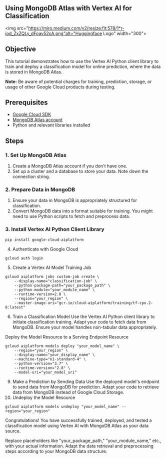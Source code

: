 ## Using MongoDB Atlas with Vertex AI for Classification

<img src="https://miro.medium.com/v2/resize:fit:578/1*r-iod_ZxZQLy_dFoay52cA.png"alt="Huggingface Logo" width="300">

## Objective

This tutorial demonstrates how to use the Vertex AI Python client library to train and deploy a classification model for online prediction, where the data is stored in MongoDB Atlas.

**Note:** Be aware of potential charges for training, prediction, storage, or usage of other Google Cloud products during testing.

## Prerequisites

- [Google Cloud SDK](https://cloud.google.com/sdk/docs/install)
- [MongoDB Atlas account](https://www.mongodb.com/cloud/atlas)
- Python and relevant libraries installed

## Steps

### 1. Set Up MongoDB Atlas

1. Create a MongoDB Atlas account if you don't have one.
2. Set up a cluster and a database to store your data. Note down the connection string.

### 2. Prepare Data in MongoDB

1. Ensure your data in MongoDB is appropriately structured for classification.
2. Convert MongoDB data into a format suitable for training. You might need to use Python scripts to fetch and preprocess data.

### 3. Install Vertex AI Python Client Library

```
pip install google-cloud-aiplatform
```

4. Authenticate with Google Cloud
```
gcloud auth login
```
5. Create a Vertex AI Model Training Job
```
gcloud aiplatform jobs custom-job create \
    --display-name="classification-job" \
    --python-package-path="your_package_path" \
    --python-module="your_module_name" \
    --runtime-version=2.8 \
    --region="your_region" \
    --master-image-uri="gcr.io/cloud-aiplatform/training/tf-cpu.2-8:latest"
```
6. Train a Classification Model
Use the Vertex AI Python client library to initiate classification training. Adapt your code to fetch data from MongoDB.
Ensure your model handles non-tabular data appropriately.

Deploy the Model Resource to a Serving Endpoint Resource
```
gcloud aiplatform models deploy "your_model_name" \
    --region="your_region" \
    --display-name="your_display_name" \
    --machine-type="n1-standard-4" \
    --python-version="3.7" \
    --runtime-version="2.8" \
    --model-uri="your_model_uri"
```

9. Make a Prediction by Sending Data
Use the deployed model's endpoint to send data from MongoDB for prediction.
Adapt your code to retrieve data from MongoDB instead of Google Cloud Storage.
10. Undeploy the Model Resource
```
gcloud aiplatform models undeploy "your_model_name" --region="your_region"
```
Congratulations! You have successfully trained, deployed, and tested a classification model using Vertex AI with MongoDB Atlas as your data source.

Replace placeholders like "your_package_path," "your_module_name," etc., with your actual information. Adapt the data retrieval and preprocessing steps according to your MongoDB data structure.
